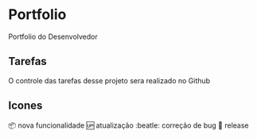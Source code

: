# Portfolio
Portfolio do Desenvolvedor 

## Tarefas

O controle das tarefas desse projeto sera realizado no Github

## Icones

:package: nova funcionalidade
:up: atualização
:beatle: correção de bug
:checkered_flag: release
